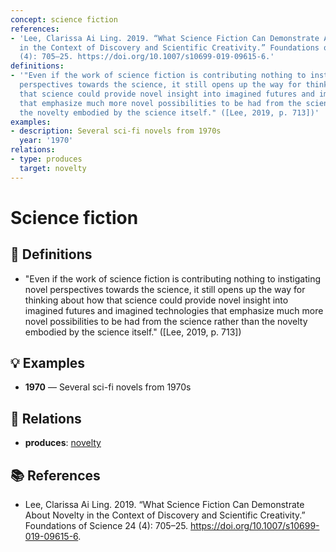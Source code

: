 ```yaml
---
concept: science fiction
references:
- 'Lee, Clarissa Ai Ling. 2019. “What Science Fiction Can Demonstrate About Novelty
  in the Context of Discovery and Scientific Creativity.” Foundations of Science 24
  (4): 705–25. https://doi.org/10.1007/s10699-019-09615-6.'
definitions:
- '"Even if the work of science fiction is contributing nothing to instigating novel
  perspectives towards the science, it still opens up the way for thinking about how
  that science could provide novel insight into imagined futures and imagined technologies
  that emphasize much more novel possibilities to be had from the science rather than
  the novelty embodied by the science itself." ([Lee, 2019, p. 713])'
examples:
- description: Several sci-fi novels from 1970s
  year: '1970'
relations:
- type: produces
  target: novelty
---
```


# Science fiction

## 📖 Definitions

- "Even if the work of science fiction is contributing nothing to instigating novel perspectives towards the science, it still opens up the way for thinking about how that science could provide novel insight into imagined futures and imagined technologies that emphasize much more novel possibilities to be had from the science rather than the novelty embodied by the science itself." ([Lee, 2019, p. 713])

## 💡 Examples

- **1970** — Several sci-fi novels from 1970s

## 🔗 Relations

- **produces**: [novelty](./novelty.md)

## 📚 References

- Lee, Clarissa Ai Ling. 2019. “What Science Fiction Can Demonstrate About Novelty in the Context of Discovery and Scientific Creativity.” Foundations of Science 24 (4): 705–25. https://doi.org/10.1007/s10699-019-09615-6.
